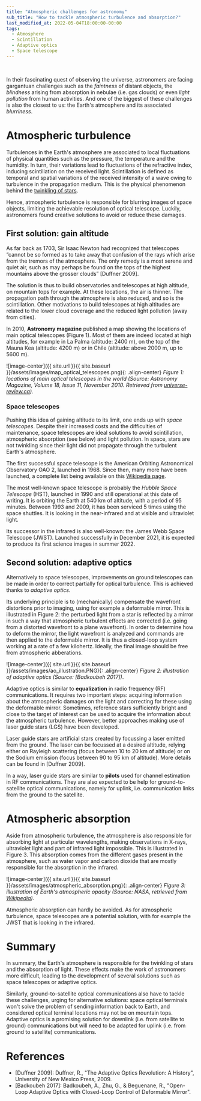 ```yaml
---
title: "Atmospheric challenges for astronomy"
sub_title: "How to tackle atmospheric turbulence and absorption?"
last_modified_at: 2022-05-04T18:00:00-00:00
tags: 
  - Atmosphere
  - Scintillation
  - Adaptive optics
  - Space telescope
---
```


<img src="image.jpg" class="align-left" alt="">
<img src="image.jpg" class="align-center" alt="">
<img src="image.jpg" class="align-right" alt="">

In their fascinating quest of observing the universe, astronomers are facing gargantuan challenges such as the *faintness* of distant objects, the *blindness* arising from absorption in nebulae (i.e. gas clouds) or even *light pollution* from human activities. And one of the biggest of these challenges is also the closest to us: the Earth's atmosphere and its associated *blurriness*.


# Atmospheric turbulence
Turbulences in the Earth's atmosphere are associated to local fluctuations of physical quantities such as the pressure, the temperature and the humidity. In turn, their variations lead to fluctuations of the refractive index, inducing scintillation on the received light. Scintillation is defined as temporal and spatial variations of the received intensity of a wave owing to turbulence in the propagation medium. This is the physical phenomenon behind the [twinkling of stars](https://www.focals.be/2022/05/01/twinkling.html).

Hence, atmospheric turbulence is responsible for blurring images of space objects, limiting the achievable resolution of optical telescope. Luckily, astronomers found creative solutions to avoid or reduce these damages.


## First solution: gain altitude

As far back as 1703, Sir Isaac Newton had recognized that telescopes “cannot be so formed as to take away that confusion of the rays which arise from the tremors of the atmosphere. The only remedy is a most serene and quiet air, such as may perhaps be found on the tops of the highest mountains above the grosser clouds” [Duffner 2009].

The solution is thus to build observatories and telescopes at high altitude, on mountain tops for example. At these locations, the air is thinner. The propagation path through the atmosphere is also reduced, and so is the scintillation. Other motivations to build telescopes at high altitudes are related to the lower cloud coverage and the reduced light pollution (away from cities).

In 2010, **Astronomy magazine** published a map showing the locations of main optical telescopes (Figure 1). Most of them are indeed located at high altitudes, for example in La Palma (altitude: 2400 m), on the top of the Mauna Kea (altitude: 4200 m) or in Chile (altitude: above 2000 m, up to 5600 m).

![image-center]({{ site.url }}{{ site.baseurl }}/assets/images/map_optical_telescopes.png){: .align-center}
*Figure 1: locations of main optical telescopes in the world (Source: Astronomy Magazine, Volume 18, Issue 11, November 2010. Retrieved from [universe-review.ca](https://universe-review.ca/R08-11-instruments.htm))*.

### Space telescopes
Pushing this idea of gaining altitude to its limit, one ends up with *space telescopes*. Despite their increased costs and the difficulties of maintenance, space telescopes are ideal solutions to avoid scintillation, atmospheric absorption (see below) and light pollution. In space, stars are not twinkling since their light did not propagate through the turbulent Earth's atmosphere.

The first successful space telescope is the American Orbiting Astronomical Observatory OAO 2, launched in 1968. Since then, many more have been launched, a complete list being available on this [Wikipedia page](https://en.wikipedia.org/wiki/List_of_space_telescopes).

The most well-known space telescope is probably the *Hubble Space Telescope* (HST), launched in 1990 and still operational at this date of writing. It is orbiting the Earth at 540 km of altitude, with a period of 95 minutes. Between 1993 and 2009, it has been serviced 5 times using the space shuttles. It is looking in the near-infrared and at visible and ultraviolet light.

Its successor in the infrared is also well-known: the James Webb Space Telescope (JWST). Launched successfully in December 2021, it is expected to produce its first science images in summer 2022.


## Second solution: adaptive optics
Alternatively to space telescopes, improvements on ground telescopes can be made in order to correct partially for optical turbulence. This is achieved thanks to *adaptive optics*.

Its underlying principle is to (mechanically) compensate the wavefront distortions prior to imaging, using for example a deformable mirror.  This is illustrated in Figure 2: the perturbed light from a star is reflected by a mirror in such a way that atmospheric turbulent effects are corrected (i.e. going from a distorted wavefront to a plane wavefront). In order to determine how to deform the mirror, the light wavefront is analyzed and commands are then applied to the deformable mirror. It is thus a closed-loop system working at a rate of a few kilohertz. Ideally, the final image should be free from atmospheric abberations.

![image-center]({{ site.url }}{{ site.baseurl }}/assets/images/ao_illustration.PNG){: .align-center}
*Figure 2: illustration of adaptive optics (Source: [Badkoubeh 2017])*.

Adaptive optics is similar to **equalization** in radio frequency (RF) communications. It requires two important steps: acquiring information about the atmospheric damages on the light and correcting for these using the deformable mirror. Sometimes, reference stars sufficiently bright and close to the target of interest can be used to acquire the information about the atmospheric turbulence. However, better approaches making use of laser guide stars (LGS) have been developed.

Laser guide stars are artificial stars created by focussing a laser emitted from the ground. The laser can be focussed at a desired altitude, relying either on Rayleigh scattering (focus between 10 to 20 km of altitude) or on the Sodium emission (focus between 90 to 95 km of altitude). More details can be found in [Duffner 2009].

In a way, laser guide stars are similar to **pilots** used for channel estimation in RF communications. They are also expected to be help for ground-to-satellite optical communications, namely for uplink, i.e. communication links from the ground to the satellite.

# Atmospheric absorption
Aside from atmospheric turbulence, the atmosphere is also responsible for absorbing light at particular wavelengths, making observations in X-rays, ultraviolet light and part of infrared light impossible. This is illustrated in Figure 3. This absorption comes from the different gases present in the atmosphere, such as water vapor and carbon dioxide that are mostly responsible for the absorption in the infrared.

![image-center]({{ site.url }}{{ site.baseurl }}/assets/images/atmospheric_absorption.png){: .align-center}
*Figure 3: illustration of Earth's atmospheric opacity (Source: NASA, retrieved from [Wikipedia](https://en.wikipedia.org/wiki/James_Webb_Space_Telescope#/media/File:Atmospheric_electromagnetic_opacity.svg))*.

Atmospheric absorption can hardly be avoided. As for atmospheric turbulence, space telescopes are a potential solution, with for example the JWST that is looking in the infrared.

# Summary
In summary, the Earth's atmosphere is responsible for the twinkling of stars and the absorption of light. These effects make the work of astronomers more difficult, leading to the development of several solutions such as space telescopes or adaptive optics.

Similarly, ground-to-satellite optical communications also have to tackle these challenges, urging for alternative solutions: space optical terminals won't solve the problem of sending information back to Earth, and considered optical terminal locations may not be on mountain tops. Adaptive optics is a promising solution for downlink (i.e. from satellite to ground) communications but will need to be adapted for uplink (i.e. from ground to satellite) communications.

# References
- [Duffner 2009]: Duffner, R., "The Adaptive Optics Revolution: A History", University of New Mexico Press, 2009.
- [Badkoubeh 2017]: Badkoubeh, A., Zhu, G., & Beguenane, R., "Open-Loop Adaptive Optics with Closed-Loop Control of Deformable Mirror".
